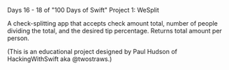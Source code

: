 Days 16 - 18 of "100 Days of Swift"
Project 1: WeSplit

A check-splitting app that accepts check amount total, number of people dividing the total, and the desired tip percentage. Returns total amount per person.

(This is an educational project designed by Paul Hudson of HackingWithSwift aka @twostraws.)
